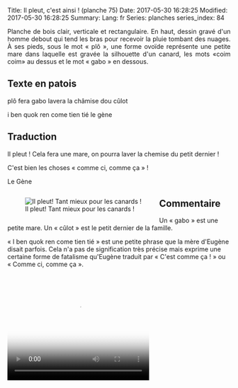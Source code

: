Title: Il pleut, c'est ainsi ! (planche 75)
Date: 2017-05-30 16:28:25
Modified: 2017-05-30 16:28:25
Summary: 
Lang: fr
Series: planches
series_index: 84

<p style="text-align:justify;">Planche de bois clair, verticale et
rectangulaire. En haut, dessin gravé d'un homme debout qui tend les
bras pour recevoir la pluie tombant des nuages. À ses pieds, sous le
mot « plô », une forme ovoïde représente une petite mare dans laquelle
est gravée la silhouette d'un canard, les mots «coim coim» au dessus
et le mot « gabo » en dessous.</p>

<figure class="image-block" style="float: right;">
  <img alt="" src="{static}/images/planche_75.png">
  <figcaption style="max-width: 208px"></figcaption>
</figure>

## Texte en patois

plô  fera  gabo  lavera  la  châmise  dou  cûlot

i ben quok ren come tien tié le gène

## Traduction

Il pleut ! Cela fera une mare, on pourra laver la chemise du petit dernier !

C'est bien les choses « comme ci, comme ça » !

Le Gène

<figure class="image-block" style="float: left;">
  <img alt="Il pleut! Tant mieux pour les canards !" src="{static}/images/planche_75_dessin.png">
  <figcaption style="max-width: 350px">Il pleut! Tant mieux pour les canards !</figcaption>
</figure>

## Commentaire

Un « gabo » est une petite mare. Un « cûlot » est le petit dernier de la famille.

« I ben quok ren come tien tié » est une petite phrase que la mère
d'Eugène disait parfois. Cela n'a pas de signification très précise
mais exprime une certaine forme de fatalisme qu'Eugène traduit par
« C'est comme ça ! » ou « Comme ci, comme ça ».

<video width="320" height="240" controls
  poster="{static}/images/thumbnails/video_75.jpg">
  <source src="https://d1njpgd0ygatdn.cloudfront.net/video_75.mp4" type="video/mp4">
</video>
